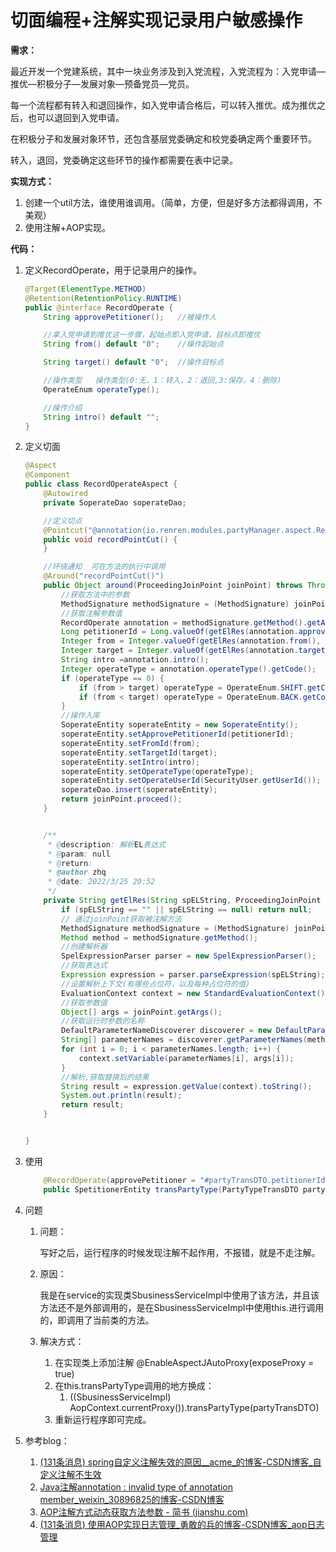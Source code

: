 # 切面编程+注解实现记录用户敏感操作

**需求：**

最近开发一个党建系统，其中一块业务涉及到入党流程，入党流程为：入党申请—推优—积极分子—发展对象—预备党员—党员。

每一个流程都有转入和退回操作，如入党申请合格后，可以转入推优。成为推优之后，也可以退回到入党申请。

在积极分子和发展对象环节，还包含基层党委确定和校党委确定两个重要环节。

转入，退回，党委确定这些环节的操作都需要在表中记录。

**实现方式：**

1. 创建一个util方法，谁使用谁调用。（简单，方便，但是好多方法都得调用，不美观）
2. 使用注解+AOP实现。

**代码：**

1. 定义RecordOperate，用于记录用户的操作。

   ```java
   @Target(ElementType.METHOD)
   @Retention(RetentionPolicy.RUNTIME)
   public @interface RecordOperate {
       String approvePetitioner();   //被操作人
   
       //拿入党申请到推优这一步骤，起始点即入党申请，目标点即推优
       String from() default "0";    //操作起始点   
   
       String target() default "0";  //操作目标点
   
       //操作类型   操作类型(0:无，1：转入，2：退回,3:保存，4：删除)
       OperateEnum operateType();
   
       //操作介绍
       String intro() default "";
   }
   
   ```

2. 定义切面

   ```java
   @Aspect   
   @Component
   public class RecordOperateAspect {
       @Autowired
       private SoperateDao soperateDao;
   
       //定义切点
       @Pointcut("@annotation(io.renren.modules.partyManager.aspect.RecordOperate)")
       public void recordPointCut() {
       }
   
       //环绕通知  可在方法的执行中调用
       @Around("recordPointCut()")
       public Object around(ProceedingJoinPoint joinPoint) throws Throwable {
           //获取方法中的参数
           MethodSignature methodSignature = (MethodSignature) joinPoint.getSignature();
           //获取注解参数值
           RecordOperate annotation = methodSignature.getMethod().getAnnotation(RecordOperate.class);
           Long petitionerId = Long.valueOf(getElRes(annotation.approvePetitioner(), joinPoint));
           Integer from = Integer.valueOf(getElRes(annotation.from(), joinPoint));
           Integer target = Integer.valueOf(getElRes(annotation.target(), joinPoint));
           String intro =annotation.intro();
           Integer operateType = annotation.operateType().getCode();
           if (operateType == 0) {
               if (from > target) operateType = OperateEnum.SHIFT.getCode();
               if (from < target) operateType = OperateEnum.BACK.getCode();
           }
           //操作入库
           SoperateEntity soperateEntity = new SoperateEntity();
           soperateEntity.setApprovePetitionerId(petitionerId);
           soperateEntity.setFromId(from);
           soperateEntity.setTargetId(target);
           soperateEntity.setIntro(intro);
           soperateEntity.setOperateType(operateType);
           soperateEntity.setOperateUserId(SecurityUser.getUserId());
           soperateDao.insert(soperateEntity);
           return joinPoint.proceed();
       }
   
   
       /**
        * @description: 解析EL表达式
        * @param: null
        * @return:
        * @author zhq
        * @date: 2022/3/25 20:52
        */
       private String getElRes(String spELString, ProceedingJoinPoint joinPoint) {
           if (spELString == "" || spELString == null) return null;
           // 通过joinPoint获取被注解方法
           MethodSignature methodSignature = (MethodSignature) joinPoint.getSignature();
           Method method = methodSignature.getMethod();
           //创建解析器
           SpelExpressionParser parser = new SpelExpressionParser();
           //获取表达式
           Expression expression = parser.parseExpression(spELString);
           //设置解析上下文(有哪些占位符，以及每种占位符的值)
           EvaluationContext context = new StandardEvaluationContext();
           //获取参数值
           Object[] args = joinPoint.getArgs();
           //获取运行时参数的名称
           DefaultParameterNameDiscoverer discoverer = new DefaultParameterNameDiscoverer();
           String[] parameterNames = discoverer.getParameterNames(method);
           for (int i = 0; i < parameterNames.length; i++) {
               context.setVariable(parameterNames[i], args[i]);
           }
           //解析,获取替换后的结果
           String result = expression.getValue(context).toString();
           System.out.println(result);
           return result;
       }
   
   
   }
   ```

3. 使用

   ```java
       @RecordOperate(approvePetitioner = "#partyTransDTO.petitionerId", from = "#partyTransDTO.from", target = "#partyTransDTO.target", operateType = OperateEnum.NONE)
       public SpetitionerEntity transPartyType(PartyTypeTransDTO partyTransDTO) {.............}
   ```

4. 问题

   1. 问题：

      写好之后，运行程序的时候发现注解不起作用，不报错，就是不走注解。

   2. 原因：

      我是在service的实现类SbusinessServiceImpl中使用了该方法，并且该方法还不是外部调用的，是在SbusinessServiceImpl中使用this.进行调用的，即调用了当前类的方法。

   3. 解决方式：

      1. 在实现类上添加注解 @EnableAspectJAutoProxy(exposeProxy = true)
      2. 在this.transPartyType调用的地方换成：
         1. ((SbusinessServiceImpl) AopContext.currentProxy()).transPartyType(partyTransDTO)
      3. 重新运行程序即可完成。

5. 参考blog：

   1. [(131条消息) spring自定义注解失效的原因__acme_的博客-CSDN博客_自定义注解不生效](https://blog.csdn.net/qq_18297675/article/details/87997831)
   2. [Java注解annotation : invalid type of annotation member_weixin_30896825的博客-CSDN博客](https://blog.csdn.net/weixin_30896825/article/details/101424663)
   3. [AOP注解方式动态获取方法参数 - 简书 (jianshu.com)](https://www.jianshu.com/p/02d91087a419)
   4. [(131条消息) 使用AOP实现日志管理_勇敢的兵的博客-CSDN博客_aop日志管理](https://blog.csdn.net/qq_37251897/article/details/103848514)

   

   


